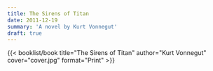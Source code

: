 ```yaml
---
title: The Sirens of Titan
date: 2011-12-19
summary: 'A novel by Kurt Vonnegut'
draft: true
---
```


{{< booklist/book
title="The Sirens of Titan"
author="Kurt Vonnegut"
cover="cover.jpg"
format="Print" >}}
